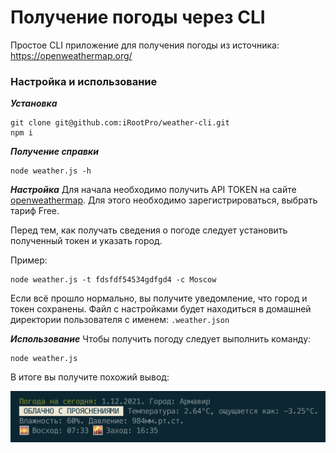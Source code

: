 # Получение погоды через CLI

Простое CLI приложение для получения погоды из источника: https://openweathermap.org/

### Настройка и использование

***Установка***

```shell
git clone git@github.com:iRootPro/weather-cli.git
npm i
```

***Получение справки***

```shell
node weather.js -h
```

***Настройка***
Для начала необходимо получить API TOKEN на сайте [openweathermap](https://openweathermap.org/api). Для этого необходимо зарегистрироваться, выбрать тариф Free.

Перед тем, как получать сведения о погоде следует установить полученный токен и указать город.

Пример:

```shell
node weather.js -t fdsfdf54534gdfgd4 -c Moscow
```
Если всё прошло нормально, вы получите уведомление, что город и токен сохранены.
Файл с настройками будет находиться в домашней директории пользователя с именем: `.weather.json`

***Использование***
Чтобы получить погоду следует выполнить команду:
```
node weather.js
```

В итоге вы получите похожий вывод:

![Вывод погоды](/images/output.png)

